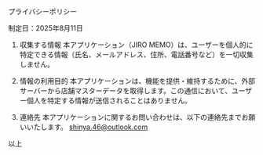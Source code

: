 プライバシーポリシー

制定日：2025年8月11日

1. 収集する情報
本アプリケーション（JIRO MEMO）は、ユーザーを個人的に特定できる情報（氏名、メールアドレス、住所、電話番号など）を一切収集しません。

2. 情報の利用目的
本アプリケーションは、機能を提供・維持するために、外部サーバーから店舗マスターデータを取得します。この通信において、ユーザー個人を特定する情報が送信されることはありません。

3. 連絡先
本アプリケーションに関するお問い合わせは、以下の連絡先までお願いいたします。
shinya.46@outlook.com

以上

